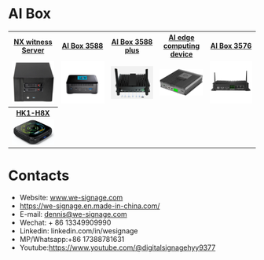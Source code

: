 # AI Box


<table textalign="center">
<tr>
    <th><a href="./nx/specification/nas-3588.jpg">NX witness Server</a></th>
    <th><a href="./3588-box/specification/3588-box-1.png">AI Box 3588</a></th>
     <th><a href="./3588-box/specification/3588-box-plus.png">AI Box 3588 plus</a></th>
    <th><a href="./ai-box/">AI edge computing device</a></th>
    <th><a href="./3576-box/specification/3576-box.png">AI Box 3576</a></th>
</tr>
<tr>
    <td width="20%"><a href="./nx/specification/nas-3588.jpg"><img src="./img/nx-box.jpg" width="300" height="auto"/></a></td>
     <td width="20%"><a href="./3588-box/specification/3588-box-1.png"><img src="./img/3588box-1.png" width="100%" height="auto"/></a></td>
        <td width="20%"><a href="./3588-box/specification/3588-box-plus.png"><img src="./img/3588-p.png" width="100%" height="auto"/></a></td>
    <td width="20%"><a href="./ai-box/"><img src="./img/ai-box.jpg" width="300" height="auto"/></a></td>
     <td width="20%"><a href="./3576-box/specification/3576-box.png"><img src="./img/3576-box.jpg" width="300" height="auto"/></a></td>
</tr>
<tr>
    <th><a href="./tv-box/specification/HK1-H8X.png">HK1-H8X</a></th>
</tr>
<tr>
    <td width="20%"><a href="./tv-box/specification/HK1-H8X.png"><img src="./tv-box/img/HK1-H8X.png" width="300" height="auto"/></a></td>
</tr>
</table>

# Contacts

- Website: www.we-signage.com
- https://we-signage.en.made-in-china.com/
- E-mail: dennis@we-signage.com
- Wechat: + 86 13349909990
- Linkedin: linkedin.com/in/wesignage
- MP/Whatsapp:+86 17388781631
- Youtube:<a href="https://www.youtube.com/@digitalsignagehyy9377">https://www.youtube.com/@digitalsignagehyy9377</a>
